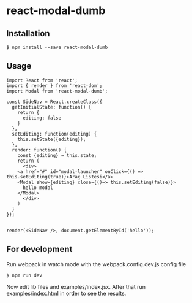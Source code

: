# react-modal-dumb

## Installation
```
$ npm install --save react-modal-dumb
```

## Usage
```
import React from 'react';
import { render } from 'react-dom';
import Modal from 'react-modal-dumb';

const SideNav = React.createClass({
  getInitialState: function() {
    return {
      editing: false
    }
  },
  setEditing: function(editing) {
    this.setState({editing});
  },
  render: function() {
    const {editing} = this.state;
    return (
      <div>
	<a href="#" id="modal-launcher" onClick={() => this.setEditing(true)}>Araç Listesi</a>
	<Modal show={editing} close={()=> this.setEditing(false)}>
	  hello modal
	</Modal>
      </div>
    )
  }
});


render(<SideNav />, document.getElementById('hello'));
```


## For development
Run webpack in watch mode with the webpack.config.dev.js config file
```
$ npm run dev
```
Now edit lib files and examples/index.jsx. After that run examples/index.html in
order to see the results.
